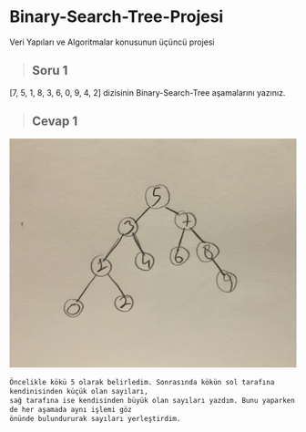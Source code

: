 # Binary-Search-Tree-Projesi
Veri Yapıları ve Algoritmalar konusunun üçüncü projesi

> ## Soru 1
[7, 5, 1, 8, 3, 6, 0, 9, 4, 2] dizisinin Binary-Search-Tree aşamalarını yazınız.

> ## Cevap 1

![](bst.jpg)

```
Öncelikle kökü 5 olarak belirledim. Sonrasında kökün sol tarafına kendinisinden küçük olan sayıları,
sağ tarafına ise kendisinden büyük olan sayıları yazdım. Bunu yaparken de her aşamada aynı işlemi göz
önünde bulundururak sayıları yerleştirdim.

```
